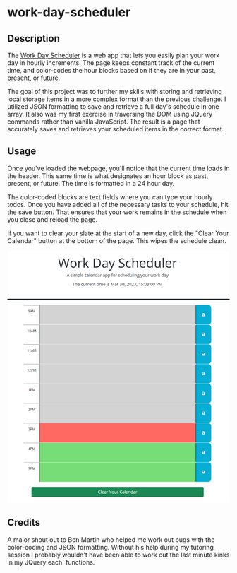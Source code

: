 # work-day-scheduler

## Description
The [Work Day Scheduler](https://collylee.github.io/work-day-scheduler/) is a web app that lets you easily plan your work day in hourly increments. The page keeps constant track of the current time, and color-codes the hour blocks based on if they are in your past, present, or future.

The goal of this project was to further my skills with storing and retrieving local storage items in a more complex format than the previous challenge. I utilized JSON formatting to save and retrieve a full day's schedule in one array. It also was my first exercise in traversing the DOM using JQuery commands rather than vanilla JavaScript. The result is a page that accurately saves and retrieves your scheduled items in the correct format. 


## Usage

Once you've loaded the webpage, you'll notice that the current time loads in the header. This same time is what designates an hour block as past, present, or future. The time is formatted in a 24 hour day.

The color-coded blocks are text fields where you can type your hourly todos. Once you have added all of the necessary tasks to your schedule, hit the save button. That ensures that your work remains in the schedule when you close and reload the page.

If you want to clear your slate at the start of a new day, click the "Clear Your Calendar" button at the bottom of the page. This wipes the schedule clean.

![screenshot of final project](./Assets/project-screenshot.png)

## Credits
A major shout out to Ben Martin who helped me work out bugs with the color-coding and JSON formatting. Without his help during my tutoring session I probably wouldn't have been able to work out the last minute kinks in my JQuery each. functions.